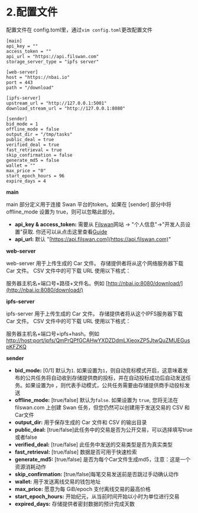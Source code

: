 # 2.配置文件

配置文件在 config.toml里，通过`vim config.toml`更改配置文件

```
[main]
api_key = ""
access_token = ""
api_url = "https://api.filswan.com"
storage_server_type = "ipfs server"

[web-server]
host = "https://nbai.io"
port = 443
path = "/download"

[ipfs-server]
upstream_url = "http://127.0.0.1:5001"
download_stream_url = "http://127.0.0.1:8080"

[sender]
bid_mode = 1
offline_mode = false
output_dir = "/tmp/tasks"
public_deal = true
verified_deal = true
fast_retrieval = true
skip_confirmation = false
generate_md5 = false
wallet = ""
max_price = "0"
start_epoch_hours = 96
expire_days = 4
```

**main**

main 部分定义用于连接 Swan 平台的token。如果在 \[sender] 部分中将 offline\_mode 设置为 true，则可以忽略此部分。

* **api\_key & access\_token:** 需要从 [Filswan](https://console.filswan.com/#/dashboard)网站 -> "个人信息"->"开发人员设置"获取. 你还可以从点击这里查看[Guide](https://nebulaai.medium.com/how-to-use-api-key-in-swan-a2ebdb005aa4)
* **api\_url:** 默认 "[https://api.filswan.com](https://api.filswan.com)"

**web-server**

web-server 用于上传生成的 Car 文件。 存储提供者将从这个网络服务器下载 Car 文件。 CSV 文件中的可下载 URL 使用以下格式：

服务器主机名+端口号+路径+文件名。例如 [http://nbai.io:8080/download/](http://nbai.io:8080/download/)

**ipfs-server**

ipfs-server 用于上传生成的 Car 文件。 存储提供者将从这个IPFS服务器下载 Car 文件。 CSV 文件中的可下载 URL 使用以下格式：

服务器主机名+端口号+ipfs+hash。例如 [http://host:port/ipfs/QmPrQPfGCAHwYXDZDdmLXieoxZP5JtwQuZMUEGuspKFZKQ](http://host/:port/ipfs/QmPrQPfGCAHwYXDZDdmLXieoxZP5JtwQuZMUEGuspKFZKQ)

**sender**

* **bid\_mode:** \[0/1] 默认为`1`. 如果设置为`1`，则自动竞标模式开启，这意味着发布的公共任务将自动收到存储提供商的投标，并在自动投标成功后自动发送任务。如果设置为`0` ，则代表手动模式，公共任务需要由存储提供商手动投标发送
* **offline\_mode:** \[true/false]  默认为`false`. 如果设置为 `true`, 您将无法在 filswan.com 上创建 Swan 任务，但您仍然可以创建用于发送交易的 CSV 和Car文件
* **output\_dir:** 用于保存生成的 Car 文件和 CSV 的输出目录
* **public\_deal:** \[true/false]此任务中的交易是否为公开交易，可以选择填写true或者false
* **verified\_deal:** \[true/false] 此任务中发送的交易类型是否为真实类型
* **fast\_retrieval:** \[true/false] 数据是否可用于快速检索
* **generate\_md5:** \[true/false] 是否为每个Car文件生成md5，注意：这是一个资源消耗动作
* **skip\_confirmation:** \[true/false]每笔交易发送前是否跳过手动确认动作
* **wallet:** 用于发送离线交易的钱包地址
* **max\_price:** 愿意为每 GiB/epoch 支付离线交易的最高价格
* **start\_epoch\_hours:** 开始纪元，从当前时间开始以小时为单位进行交易
*   **expired\_days:** 存储提供者密封数据的预计完成天数



